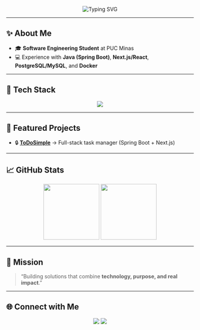 <!-- Banner -->
<p align="center">
  <img src="https://readme-typing-svg.herokuapp.com?font=Fira+Code&size=28&duration=3000&pause=1000&color=00C853&center=true&vCenter=true&width=600&lines=Hey%2C+I'm+Vitor+👋;Software+Engineering+Student;Technology+solves+problems;Always+aiming+for+the+next+level+🚀" alt="Typing SVG" />
</p>

---

## ✨ About Me
- 🎓 **Software Engineering Student** at PUC Minas  
- 💻 Experience with **Java (Spring Boot)**, **Next.js/React**, **PostgreSQL/MySQL**, and **Docker**  

---

## 🚀 Tech Stack
<p align="center">
  <img src="https://skillicons.dev/icons?i=java,spring,react,nextjs,js,ts,postgres,mysql,docker,git,github,vscode" />
</p>

---

## 📌 Featured Projects
- 🔒 [**ToDoSimple**](https://github.com/vitorazevedop7/ToDoSimple) → Full-stack task manager (Spring Boot + Next.js)

---

## 📈 GitHub Stats
<p align="center">
  <img src="https://github-readme-stats.vercel.app/api?username=vitorazevedop7&show_icons=true&theme=radical" height="150"/>
  <img src="https://github-readme-stats.vercel.app/api/top-langs/?username=vitorazevedop7&layout=compact&theme=radical" height="150"/>
</p>

---

## 🎯 Mission
> “Building solutions that combine **technology, purpose, and real impact**.”  

---

## 🌐 Connect with Me
<p align="center">
  <a href="https://www.linkedin.com/in/vitor-azevedo-293609343"><img src="https://img.shields.io/badge/LinkedIn-0077B5?style=for-the-badge&logo=linkedin&logoColor=white"/></a>
  <a href="mailto:vitorazevedo.p7@gmail.com"><img src="https://img.shields.io/badge/Email-D14836?style=for-the-badge&logo=gmail&logoColor=white"/></a>
</p>
